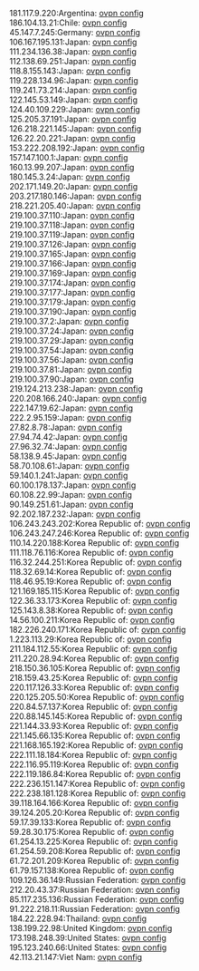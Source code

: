 181.117.9.220:Argentina: [ovpn config](vpn/181_117_9_220.ovpn)  
186.104.13.21:Chile: [ovpn config](vpn/186_104_13_21.ovpn)  
45.147.7.245:Germany: [ovpn config](vpn/45_147_7_245.ovpn)  
106.167.195.131:Japan: [ovpn config](vpn/106_167_195_131.ovpn)  
111.234.136.38:Japan: [ovpn config](vpn/111_234_136_38.ovpn)  
112.138.69.251:Japan: [ovpn config](vpn/112_138_69_251.ovpn)  
118.8.155.143:Japan: [ovpn config](vpn/118_8_155_143.ovpn)  
119.228.134.96:Japan: [ovpn config](vpn/119_228_134_96.ovpn)  
119.241.73.214:Japan: [ovpn config](vpn/119_241_73_214.ovpn)  
122.145.53.149:Japan: [ovpn config](vpn/122_145_53_149.ovpn)  
124.40.109.229:Japan: [ovpn config](vpn/124_40_109_229.ovpn)  
125.205.37.191:Japan: [ovpn config](vpn/125_205_37_191.ovpn)  
126.218.221.145:Japan: [ovpn config](vpn/126_218_221_145.ovpn)  
126.22.20.221:Japan: [ovpn config](vpn/126_22_20_221.ovpn)  
153.222.208.192:Japan: [ovpn config](vpn/153_222_208_192.ovpn)  
157.147.100.1:Japan: [ovpn config](vpn/157_147_100_1.ovpn)  
160.13.99.207:Japan: [ovpn config](vpn/160_13_99_207.ovpn)  
180.145.3.24:Japan: [ovpn config](vpn/180_145_3_24.ovpn)  
202.171.149.20:Japan: [ovpn config](vpn/202_171_149_20.ovpn)  
203.217.180.146:Japan: [ovpn config](vpn/203_217_180_146.ovpn)  
218.221.205.40:Japan: [ovpn config](vpn/218_221_205_40.ovpn)  
219.100.37.110:Japan: [ovpn config](vpn/219_100_37_110.ovpn)  
219.100.37.118:Japan: [ovpn config](vpn/219_100_37_118.ovpn)  
219.100.37.119:Japan: [ovpn config](vpn/219_100_37_119.ovpn)  
219.100.37.126:Japan: [ovpn config](vpn/219_100_37_126.ovpn)  
219.100.37.165:Japan: [ovpn config](vpn/219_100_37_165.ovpn)  
219.100.37.166:Japan: [ovpn config](vpn/219_100_37_166.ovpn)  
219.100.37.169:Japan: [ovpn config](vpn/219_100_37_169.ovpn)  
219.100.37.174:Japan: [ovpn config](vpn/219_100_37_174.ovpn)  
219.100.37.177:Japan: [ovpn config](vpn/219_100_37_177.ovpn)  
219.100.37.179:Japan: [ovpn config](vpn/219_100_37_179.ovpn)  
219.100.37.190:Japan: [ovpn config](vpn/219_100_37_190.ovpn)  
219.100.37.2:Japan: [ovpn config](vpn/219_100_37_2.ovpn)  
219.100.37.24:Japan: [ovpn config](vpn/219_100_37_24.ovpn)  
219.100.37.29:Japan: [ovpn config](vpn/219_100_37_29.ovpn)  
219.100.37.54:Japan: [ovpn config](vpn/219_100_37_54.ovpn)  
219.100.37.56:Japan: [ovpn config](vpn/219_100_37_56.ovpn)  
219.100.37.81:Japan: [ovpn config](vpn/219_100_37_81.ovpn)  
219.100.37.90:Japan: [ovpn config](vpn/219_100_37_90.ovpn)  
219.124.213.238:Japan: [ovpn config](vpn/219_124_213_238.ovpn)  
220.208.166.240:Japan: [ovpn config](vpn/220_208_166_240.ovpn)  
222.147.19.62:Japan: [ovpn config](vpn/222_147_19_62.ovpn)  
222.2.95.159:Japan: [ovpn config](vpn/222_2_95_159.ovpn)  
27.82.8.78:Japan: [ovpn config](vpn/27_82_8_78.ovpn)  
27.94.74.42:Japan: [ovpn config](vpn/27_94_74_42.ovpn)  
27.96.32.74:Japan: [ovpn config](vpn/27_96_32_74.ovpn)  
58.138.9.45:Japan: [ovpn config](vpn/58_138_9_45.ovpn)  
58.70.108.61:Japan: [ovpn config](vpn/58_70_108_61.ovpn)  
59.140.1.241:Japan: [ovpn config](vpn/59_140_1_241.ovpn)  
60.100.178.137:Japan: [ovpn config](vpn/60_100_178_137.ovpn)  
60.108.22.99:Japan: [ovpn config](vpn/60_108_22_99.ovpn)  
90.149.251.61:Japan: [ovpn config](vpn/90_149_251_61.ovpn)  
92.202.187.232:Japan: [ovpn config](vpn/92_202_187_232.ovpn)  
106.243.243.202:Korea Republic of: [ovpn config](vpn/106_243_243_202.ovpn)  
106.243.247.246:Korea Republic of: [ovpn config](vpn/106_243_247_246.ovpn)  
110.14.220.188:Korea Republic of: [ovpn config](vpn/110_14_220_188.ovpn)  
111.118.76.116:Korea Republic of: [ovpn config](vpn/111_118_76_116.ovpn)  
116.32.244.251:Korea Republic of: [ovpn config](vpn/116_32_244_251.ovpn)  
118.32.69.14:Korea Republic of: [ovpn config](vpn/118_32_69_14.ovpn)  
118.46.95.19:Korea Republic of: [ovpn config](vpn/118_46_95_19.ovpn)  
121.169.185.115:Korea Republic of: [ovpn config](vpn/121_169_185_115.ovpn)  
122.36.33.173:Korea Republic of: [ovpn config](vpn/122_36_33_173.ovpn)  
125.143.8.38:Korea Republic of: [ovpn config](vpn/125_143_8_38.ovpn)  
14.56.100.211:Korea Republic of: [ovpn config](vpn/14_56_100_211.ovpn)  
182.226.240.171:Korea Republic of: [ovpn config](vpn/182_226_240_171.ovpn)  
1.223.113.29:Korea Republic of: [ovpn config](vpn/1_223_113_29.ovpn)  
211.184.112.55:Korea Republic of: [ovpn config](vpn/211_184_112_55.ovpn)  
211.220.28.94:Korea Republic of: [ovpn config](vpn/211_220_28_94.ovpn)  
218.150.36.105:Korea Republic of: [ovpn config](vpn/218_150_36_105.ovpn)  
218.159.43.25:Korea Republic of: [ovpn config](vpn/218_159_43_25.ovpn)  
220.117.126.33:Korea Republic of: [ovpn config](vpn/220_117_126_33.ovpn)  
220.125.205.50:Korea Republic of: [ovpn config](vpn/220_125_205_50.ovpn)  
220.84.57.137:Korea Republic of: [ovpn config](vpn/220_84_57_137.ovpn)  
220.88.145.145:Korea Republic of: [ovpn config](vpn/220_88_145_145.ovpn)  
221.144.33.93:Korea Republic of: [ovpn config](vpn/221_144_33_93.ovpn)  
221.145.66.135:Korea Republic of: [ovpn config](vpn/221_145_66_135.ovpn)  
221.168.165.192:Korea Republic of: [ovpn config](vpn/221_168_165_192.ovpn)  
222.111.18.184:Korea Republic of: [ovpn config](vpn/222_111_18_184.ovpn)  
222.116.95.119:Korea Republic of: [ovpn config](vpn/222_116_95_119.ovpn)  
222.119.186.84:Korea Republic of: [ovpn config](vpn/222_119_186_84.ovpn)  
222.236.151.147:Korea Republic of: [ovpn config](vpn/222_236_151_147.ovpn)  
222.238.181.128:Korea Republic of: [ovpn config](vpn/222_238_181_128.ovpn)  
39.118.164.166:Korea Republic of: [ovpn config](vpn/39_118_164_166.ovpn)  
39.124.205.20:Korea Republic of: [ovpn config](vpn/39_124_205_20.ovpn)  
59.17.39.133:Korea Republic of: [ovpn config](vpn/59_17_39_133.ovpn)  
59.28.30.175:Korea Republic of: [ovpn config](vpn/59_28_30_175.ovpn)  
61.254.13.225:Korea Republic of: [ovpn config](vpn/61_254_13_225.ovpn)  
61.254.59.208:Korea Republic of: [ovpn config](vpn/61_254_59_208.ovpn)  
61.72.201.209:Korea Republic of: [ovpn config](vpn/61_72_201_209.ovpn)  
61.79.157.138:Korea Republic of: [ovpn config](vpn/61_79_157_138.ovpn)  
109.126.36.149:Russian Federation: [ovpn config](vpn/109_126_36_149.ovpn)  
212.20.43.37:Russian Federation: [ovpn config](vpn/212_20_43_37.ovpn)  
85.117.235.136:Russian Federation: [ovpn config](vpn/85_117_235_136.ovpn)  
91.222.218.11:Russian Federation: [ovpn config](vpn/91_222_218_11.ovpn)  
184.22.228.94:Thailand: [ovpn config](vpn/184_22_228_94.ovpn)  
138.199.22.98:United Kingdom: [ovpn config](vpn/138_199_22_98.ovpn)  
173.198.248.39:United States: [ovpn config](vpn/173_198_248_39.ovpn)  
195.123.240.66:United States: [ovpn config](vpn/195_123_240_66.ovpn)  
42.113.21.147:Viet Nam: [ovpn config](vpn/42_113_21_147.ovpn)  
